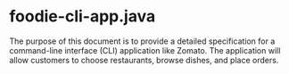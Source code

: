 # foodie-cli-app.java
The purpose of this document is to provide a detailed specification for a command-line interface (CLI) application like Zomato. The application will allow customers to choose restaurants, browse dishes, and place orders.
